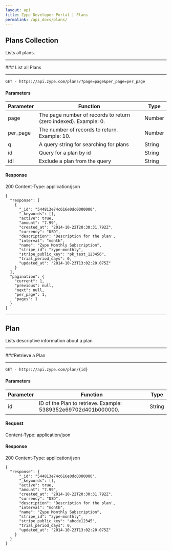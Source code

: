 ```yaml
---
layout: api
title: Zype Developer Portal | Plans
permalink: /api_docs/plans/
---
```


## Plans Collection
Lists all plans.
<hr>
### List all Plans
<hr>
<pre><code>GET - https://api.zype.com/plans/?page=page&per_page=per_page
</code></pre>

#### Parameters

Parameter | Function | Type
--------- | -------- | ----
page      | The page number of records to return (zero indexed). Example: 0. | Number
per_page  | The number of records to return. Example: 10. | Number
q         | A query string for searching for plans | String
id        | Query for a plan by id | String
id!       | Exclude a plan from the query | String


#### Response
200
Content-Type: application/json


<pre><code>{
  "response": [
    {
      "_id": "544813e74c616e0dc0000000",
      "_keywords": [],
      "active": true,
      "amount": "7.99",
      "created_at": "2014-10-22T20:30:31.792Z",
      "currency": "USD",
      "description": 'Description for the plan',
      "interval": "month",
      "name": "Zype Monthly Subscription",
      "stripe_id": "zype-monthly",
      "stripe_public_key": "pk_test_123456",
      "trial_period_days": 0,
      "updated_at": "2014-10-23T13:02:20.075Z"
    }
  ],
  "pagination": {
    "current": 1,
    "previous": null,
    "next": null,
    "per_page": 1,
    "pages": 1
  }
}
</code></pre>

<hr>

## Plan
Lists descriptive information about a plan
<hr>
###Retrieve a Plan
<hr>
<pre><code>GET - https://api.zype.com/plan/{id}
</code></pre>

#### Parameters

Parameter | Function | Type
--------- | -------- | ----
id        | ID of the Plan to retrieve. Example: 5389352e69702d401b000000. | String

#### Request
Content-Type: application/json

#### Response
200
Content-Type: application/json

<pre><code>{
  "response": {
      "_id": "544813e74c616e0dc0000000",
      "_keywords": [],
      "active": true,
      "amount": "7.99",
      "created_at": "2014-10-22T20:30:31.792Z",
      "currency": "USD",
      "description": 'Description for the plan',
      "interval": "month",
      "name": "Zype Monthly Subscription",
      "stripe_id": "zype-monthly",
      "stripe_public_key": "abcde12345",
      "trial_period_days": 0,
      "updated_at": "2014-10-23T13:02:20.075Z"
    }
  }
}
</code></pre>
